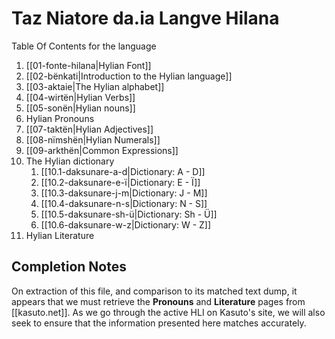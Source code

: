 # Taz Niatore da.ia Langve Hilana

Table Of Contents for the language
1. [[01-fonte-hilana|Hylian Font]]
2. [[02-bënkati|Introduction to the Hylian language]]
3. [[03-aktaie|The Hylian alphabet]]
4. [[04-wirtën|Hylian Verbs]]
5. [[05-sonën|Hylian nouns]]
6. Hylian Pronouns
7. [[07-taktën|Hylian Adjectives]]
8. [[08-nïmshën|Hylian Numerals]]
9. [[09-arkthën|Common Expressions]]
10. The Hylian dictionary
	1. [[10.1-daksunare-a-d|Dictionary: A - D]]
	2. [[10.2-daksunare-e-ï|Dictionary: E - Ï]]
	3. [[10.3-daksunare-j-m|Dictionary: J - M]]
	4. [[10.4-daksunare-n-s|Dictionary: N - S]]
	5. [[10.5-daksunare-sh-ü|Dictionary: Sh - Ü]]
	6. [[10.6-daksunare-w-z|Dictionary: W - Z]]
11. Hylian Literature 

## Completion Notes

On extraction of this file, and comparison to its matched text dump, it appears that we must retrieve the **Pronouns** and **Literature** pages from [[kasuto.net]]. As we go through the active HLI on Kasuto's site, we will also seek to ensure that the information presented here matches accurately.
